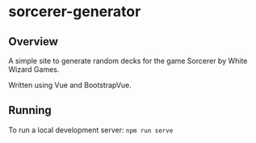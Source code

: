 # sorcerer-generator

## Overview
A simple site to generate random decks for the game Sorcerer by White Wizard Games.

Written using Vue and BootstrapVue.

## Running
To run a local development server: `npm run serve`
